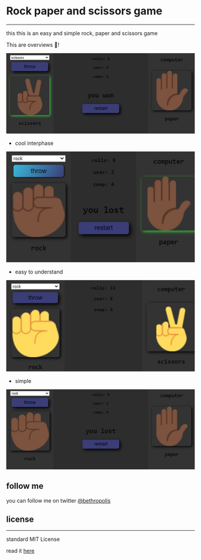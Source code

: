 # Rock paper and scissors game
---
 this this is an easy and simple  rock, paper and scissors game

This are overviews 👀!

![](./img/12.jpg)

 + cool interphase

![](./img/24.jpg)

+  easy to understand

 ![](./img/25.jpg)

+ simple

![](./img/26.jpg)



## follow me

you can follow me on twitter [@bethropolis](https://www.twitter.com/bethropolis)



## license
----
standard MIT License

read it [here](./license.md)
